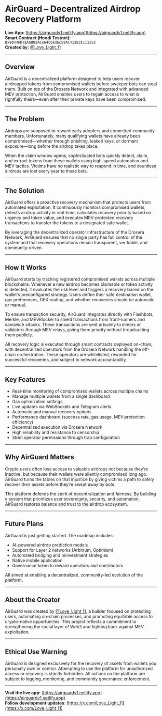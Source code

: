 # AirGuard – Decentralized Airdrop Recovery Platform

**Live App:** [https://airguardv1.netlify.app](https://airguardv1.netlify.app)  
**Smart Contract (Hoodi Testnet):** `0x9044FD7EA6808ACe64C68dEc59AC413B31c11a52`  
**Created by:** [@Love_Light_11](https://x.com/Love_Light_11)

---

## Overview

AirGuard is a decentralized platform designed to help users recover airdropped tokens from compromised wallets before sweeper bots can steal them. Built on top of the Drosera Network and integrated with advanced MEV protection, AirGuard enables users to regain access to what is rightfully theirs—even after their private keys have been compromised.

---

## The Problem

Airdrops are supposed to reward early adopters and committed community members. Unfortunately, many qualifying wallets have already been compromised—whether through phishing, leaked keys, or dormant exposure—long before the airdrop takes place.

When the claim window opens, sophisticated bots quickly detect, claim, and extract tokens from these wallets using high-speed automation and MEV tactics. Victims have no realistic way to respond in time, and countless airdrops are lost every year to these bots.

---

## The Solution

AirGuard offers a proactive recovery mechanism that protects users from automated exploitation. It continuously monitors compromised wallets, detects airdrop activity in real-time, calculates recovery priority based on urgency and token value, and executes MEV-protected recovery transactions to transfer the tokens to a designated safe wallet.

By leveraging the decentralized operator infrastructure of the Drosera Network, AirGuard ensures that no single party has full control of the system and that recovery operations remain transparent, verifiable, and community-driven.

---

## How It Works

AirGuard starts by tracking registered compromised wallets across multiple blockchains. Whenever a new airdrop becomes claimable or token activity is detected, it evaluates the risk level and triggers a recovery based on the wallet's preconfigured strategy. Users define their safe destination wallet, gas preferences, DEX routing, and whether recoveries should be automatic or manual.

To ensure transaction security, AirGuard integrates directly with Flashbots, Merkle, and MEVBlocker to shield transactions from front-runners and sandwich attacks. These transactions are sent privately to miners or validators through MEV relays, giving them priority without broadcasting them publicly.

All recovery logic is executed through smart contracts deployed on-chain, with decentralized operators from the Drosera Network handling the off-chain orchestration. These operators are whitelisted, rewarded for successful recoveries, and subject to network accountability.

---

## Key Features

- Real-time monitoring of compromised wallets across multiple chains
- Manage multiple wallets from a single dashboard
- Gas optimization settings
- Live updates via WebSockets and Telegram alerts
- Automatic and manual recovery options
- Performance dashboard (success rate, gas usage, MEV protection efficiency)
- Decentralized execution via Drosera Network
- High reliability and resistance to censorship
- Strict operator permissions through trap configuration

---

## Why AirGuard Matters

Crypto users often lose access to valuable airdrops not because they’re inactive, but because their wallets were silently compromised long ago. AirGuard turns the tables on that injustice by giving victims a path to safely recover their assets before they’re swept away by bots.

This platform defends the spirit of decentralization and fairness. By building a system that prioritizes user sovereignty, security, and automation, AirGuard restores balance and trust to the airdrop ecosystem.

---

## Future Plans

AirGuard is just getting started. The roadmap includes:

- AI-powered airdrop prediction models
- Support for Layer 2 networks (Arbitrum, Optimism)
- Automated bridging and reinvestment strategies
- Native mobile application
- Governance token to reward operators and contributors

All aimed at enabling a decentralized, community-led evolution of the platform.

---

## About the Creator

AirGuard was created by [@Love_Light_11](https://x.com/Love_Light_11), a builder focused on protecting users, automating on-chain processes, and promoting equitable access to crypto-native opportunities. This project reflects a commitment to strengthening the social layer of Web3 and fighting back against MEV exploitation.

---

## Ethical Use Warning

AirGuard is designed exclusively for the recovery of assets from wallets you personally own or control. Attempting to use the platform for unauthorized access or recovery is strictly forbidden. All actions on the platform are subject to logging, monitoring, and community governance enforcement.

---

**Visit the live app:** [https://airguardv1.netlify.app](https://airguardv1.netlify.app)  
**Follow development updates:** [https://x.com/Love_Light_11](https://x.com/Love_Light_11)
